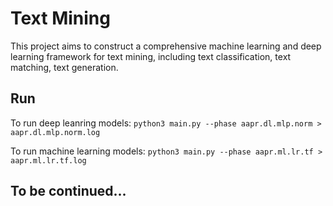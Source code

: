 # Text Mining
This project aims to construct a comprehensive machine learning and deep learning framework for text mining, including text classification, text matching, text generation.

## Run
To run deep leanring models:
`python3 main.py --phase aapr.dl.mlp.norm > aapr.dl.mlp.norm.log`

To run machine learning models:
`python3 main.py --phase aapr.ml.lr.tf > aapr.ml.lr.tf.log`

## To be continued...